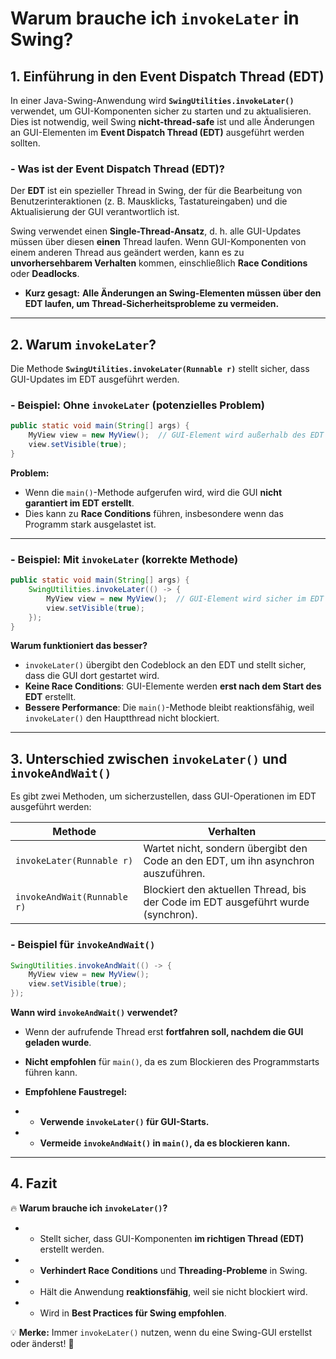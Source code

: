 # Warum brauche ich `invokeLater` in Swing?

## **1. Einführung in den Event Dispatch Thread (EDT)**
In einer Java-Swing-Anwendung wird **`SwingUtilities.invokeLater()`** verwendet, um GUI-Komponenten sicher zu starten und zu aktualisieren. Dies ist notwendig, weil Swing **nicht-thread-safe** ist und alle Änderungen an GUI-Elementen im **Event Dispatch Thread (EDT)** ausgeführt werden sollten.

### **-  Was ist der Event Dispatch Thread (EDT)?**
Der **EDT** ist ein spezieller Thread in Swing, der für die Bearbeitung von Benutzerinteraktionen (z. B. Mausklicks, Tastatureingaben) und die Aktualisierung der GUI verantwortlich ist.

Swing verwendet einen **Single-Thread-Ansatz**, d. h. alle GUI-Updates müssen über diesen **einen** Thread laufen. Wenn GUI-Komponenten von einem anderen Thread aus geändert werden, kann es zu **unvorhersehbarem Verhalten** kommen, einschließlich **Race Conditions** oder **Deadlocks**.

-  **Kurz gesagt:** **Alle Änderungen an Swing-Elementen müssen über den EDT laufen, um Thread-Sicherheitsprobleme zu vermeiden.**

---

## **2. Warum `invokeLater`?**
Die Methode **`SwingUtilities.invokeLater(Runnable r)`** stellt sicher, dass GUI-Updates im EDT ausgeführt werden.

### **-  Beispiel: Ohne `invokeLater` (potenzielles Problem)**
```java
public static void main(String[] args) {
    MyView view = new MyView();  // GUI-Element wird außerhalb des EDT erstellt
    view.setVisible(true);
}
```
**Problem:**
- Wenn die `main()`-Methode aufgerufen wird, wird die GUI **nicht garantiert im EDT erstellt**.
- Dies kann zu **Race Conditions** führen, insbesondere wenn das Programm stark ausgelastet ist.

---

### **-  Beispiel: Mit `invokeLater` (korrekte Methode)**
```java
public static void main(String[] args) {
    SwingUtilities.invokeLater(() -> {
        MyView view = new MyView();  // GUI-Element wird sicher im EDT erstellt
        view.setVisible(true);
    });
}
```
**Warum funktioniert das besser?**
- `invokeLater()` übergibt den Codeblock an den EDT und stellt sicher, dass die GUI dort gestartet wird.
- **Keine Race Conditions**: GUI-Elemente werden **erst nach dem Start des EDT** erstellt.
- **Bessere Performance**: Die `main()`-Methode bleibt reaktionsfähig, weil `invokeLater()` den Hauptthread nicht blockiert.

---

## **3. Unterschied zwischen `invokeLater()` und `invokeAndWait()`**
Es gibt zwei Methoden, um sicherzustellen, dass GUI-Operationen im EDT ausgeführt werden:

| Methode | Verhalten |
|---------|-----------|
| `invokeLater(Runnable r)` | Wartet nicht, sondern übergibt den Code an den EDT, um ihn asynchron auszuführen. |
| `invokeAndWait(Runnable r)` | Blockiert den aktuellen Thread, bis der Code im EDT ausgeführt wurde (synchron). |

### **-  Beispiel für `invokeAndWait()`**
```java
SwingUtilities.invokeAndWait(() -> {
    MyView view = new MyView();
    view.setVisible(true);
});
```
**Wann wird `invokeAndWait()` verwendet?**
- Wenn der aufrufende Thread erst **fortfahren soll, nachdem die GUI geladen wurde**.
- **Nicht empfohlen** für `main()`, da es zum Blockieren des Programmstarts führen kann.

-  **Empfohlene Faustregel:**  
- -  **Verwende `invokeLater()` für GUI-Starts.**  
- -  **Vermeide `invokeAndWait()` in `main()`, da es blockieren kann.**

---

## **4. Fazit**
🔥 **Warum brauche ich `invokeLater()`?**  
- -  Stellt sicher, dass GUI-Komponenten **im richtigen Thread (EDT)** erstellt werden.  
- -  **Verhindert Race Conditions** und **Threading-Probleme** in Swing.  
- -  Hält die Anwendung **reaktionsfähig**, weil sie nicht blockiert wird.  
- -  Wird in **Best Practices für Swing empfohlen**.  

💡 **Merke:** Immer `invokeLater()` nutzen, wenn du eine Swing-GUI erstellst oder änderst! 🎯

